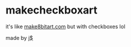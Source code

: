 makecheckboxart
===============

it's like [make8bitart.com](http://make8bitart.com) but with checkboxes lol

made by [j$](http://jennmoney.biz)